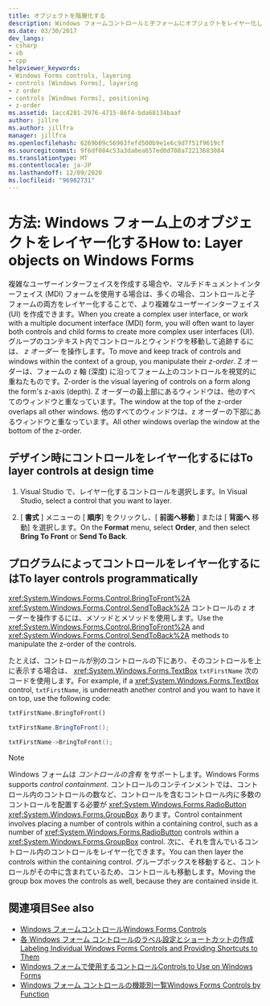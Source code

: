 ```yaml
---
title: オブジェクトを階層化する
description: Windows フォームコントロールと子フォームにオブジェクトをレイヤー化して、より複雑なユーザーインターフェイスを作成する方法について説明します。
ms.date: 03/30/2017
dev_langs:
- csharp
- vb
- cpp
helpviewer_keywords:
- Windows Forms controls, layering
- controls [Windows Forms], layering
- z order
- controls [Windows Forms], positioning
- z-order
ms.assetid: 1acc4281-2976-4715-86f4-bda68134baaf
author: jillre
ms.author: jillfra
manager: jillfra
ms.openlocfilehash: 6269b09c56963fefd500b9e1e6c9d7f51f9619cf
ms.sourcegitcommit: 9f6df084c53a3da0ea657ed0d708a72213683084
ms.translationtype: MT
ms.contentlocale: ja-JP
ms.lasthandoff: 12/09/2020
ms.locfileid: "96982731"
---
```

# <a name="how-to-layer-objects-on-windows-forms"></a><span data-ttu-id="57f0d-103">方法: Windows フォーム上のオブジェクトをレイヤー化する</span><span class="sxs-lookup"><span data-stu-id="57f0d-103">How to: Layer objects on Windows Forms</span></span>

<span data-ttu-id="57f0d-104">複雑なユーザーインターフェイスを作成する場合や、マルチドキュメントインターフェイス (MDI) フォームを使用する場合は、多くの場合、コントロールと子フォームの両方をレイヤー化することで、より複雑なユーザーインターフェイス (UI) を作成できます。</span><span class="sxs-lookup"><span data-stu-id="57f0d-104">When you create a complex user interface, or work with a multiple document interface (MDI) form, you will often want to layer both controls and child forms to create more complex user interfaces (UI).</span></span> <span data-ttu-id="57f0d-105">グループのコンテキスト内でコントロールとウィンドウを移動して追跡するには、 *z オーダー* を操作します。</span><span class="sxs-lookup"><span data-stu-id="57f0d-105">To move and keep track of controls and windows within the context of a group, you manipulate their *z-order*.</span></span> <span data-ttu-id="57f0d-106">Z オーダーは、フォームの z 軸 (深度) に沿ってフォーム上のコントロールを視覚的に重ねたものです。</span><span class="sxs-lookup"><span data-stu-id="57f0d-106">Z-order is the visual layering of controls on a form along the form's z-axis (depth).</span></span> <span data-ttu-id="57f0d-107">Z オーダーの最上部にあるウィンドウは、他のすべてのウィンドウと重なっています。</span><span class="sxs-lookup"><span data-stu-id="57f0d-107">The window at the top of the z-order overlaps all other windows.</span></span> <span data-ttu-id="57f0d-108">他のすべてのウィンドウは、z オーダーの下部にあるウィンドウと重なっています。</span><span class="sxs-lookup"><span data-stu-id="57f0d-108">All other windows overlap the window at the bottom of the z-order.</span></span>

## <a name="to-layer-controls-at-design-time"></a><span data-ttu-id="57f0d-109">デザイン時にコントロールをレイヤー化するには</span><span class="sxs-lookup"><span data-stu-id="57f0d-109">To layer controls at design time</span></span>

1. <span data-ttu-id="57f0d-110">Visual Studio で、レイヤー化するコントロールを選択します。</span><span class="sxs-lookup"><span data-stu-id="57f0d-110">In Visual Studio, select a control that you want to layer.</span></span>

2. <span data-ttu-id="57f0d-111">[ **書式** ] メニューの [ **順序**] をクリックし、[ **前面へ移動** ] または [ **背面へ** 移動] を選択します。</span><span class="sxs-lookup"><span data-stu-id="57f0d-111">On the **Format** menu, select **Order**, and then select **Bring To Front** or **Send To Back**.</span></span>

## <a name="to-layer-controls-programmatically"></a><span data-ttu-id="57f0d-112">プログラムによってコントロールをレイヤー化するには</span><span class="sxs-lookup"><span data-stu-id="57f0d-112">To layer controls programmatically</span></span>

<span data-ttu-id="57f0d-113"><xref:System.Windows.Forms.Control.BringToFront%2A> <xref:System.Windows.Forms.Control.SendToBack%2A> コントロールの z オーダーを操作するには、メソッドとメソッドを使用します。</span><span class="sxs-lookup"><span data-stu-id="57f0d-113">Use the <xref:System.Windows.Forms.Control.BringToFront%2A> and <xref:System.Windows.Forms.Control.SendToBack%2A> methods to manipulate the z-order of the controls.</span></span>

<span data-ttu-id="57f0d-114">たとえば、コントロールが別のコントロールの下にあり、そのコントロールを上に表示する場合は、 <xref:System.Windows.Forms.TextBox> `txtFirstName` 次のコードを使用します。</span><span class="sxs-lookup"><span data-stu-id="57f0d-114">For example, if a <xref:System.Windows.Forms.TextBox> control, `txtFirstName`, is underneath another control and you want to have it on top, use the following code:</span></span>

```vb
txtFirstName.BringToFront()
```

```csharp
txtFirstName.BringToFront();
```

```cpp
txtFirstName->BringToFront();
```

> [!NOTE]
> <span data-ttu-id="57f0d-115">Windows フォームは *コントロールの含有* をサポートします。</span><span class="sxs-lookup"><span data-stu-id="57f0d-115">Windows Forms supports *control containment*.</span></span> <span data-ttu-id="57f0d-116">コントロールのコンテインメントでは、コントロール内のコントロールの数など、コントロールを含むコントロール内に多数のコントロールを配置する必要が <xref:System.Windows.Forms.RadioButton> <xref:System.Windows.Forms.GroupBox> あります。</span><span class="sxs-lookup"><span data-stu-id="57f0d-116">Control containment involves placing a number of controls within a containing control, such as a number of <xref:System.Windows.Forms.RadioButton> controls within a <xref:System.Windows.Forms.GroupBox> control.</span></span> <span data-ttu-id="57f0d-117">次に、それを含んでいるコントロール内のコントロールをレイヤー化できます。</span><span class="sxs-lookup"><span data-stu-id="57f0d-117">You can then layer the controls within the containing control.</span></span> <span data-ttu-id="57f0d-118">グループボックスを移動すると、コントロールがその中に含まれているため、コントロールも移動します。</span><span class="sxs-lookup"><span data-stu-id="57f0d-118">Moving the group box moves the controls as well, because they are contained inside it.</span></span>

## <a name="see-also"></a><span data-ttu-id="57f0d-119">関連項目</span><span class="sxs-lookup"><span data-stu-id="57f0d-119">See also</span></span>

- [<span data-ttu-id="57f0d-120">Windows フォームコントロール</span><span class="sxs-lookup"><span data-stu-id="57f0d-120">Windows Forms Controls</span></span>](index.md)
- [<span data-ttu-id="57f0d-121">各 Windows フォーム コントロールのラベル設定とショートカットの作成</span><span class="sxs-lookup"><span data-stu-id="57f0d-121">Labeling Individual Windows Forms Controls and Providing Shortcuts to Them</span></span>](labeling-individual-windows-forms-controls-and-providing-shortcuts-to-them.md)
- [<span data-ttu-id="57f0d-122">Windows フォームで使用するコントロール</span><span class="sxs-lookup"><span data-stu-id="57f0d-122">Controls to Use on Windows Forms</span></span>](controls-to-use-on-windows-forms.md)
- [<span data-ttu-id="57f0d-123">Windows フォーム コントロールの機能別一覧</span><span class="sxs-lookup"><span data-stu-id="57f0d-123">Windows Forms Controls by Function</span></span>](windows-forms-controls-by-function.md)
